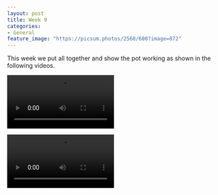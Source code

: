 ```yaml
---
layout: post
title: Week 9
categories:
- General
feature_image: "https://picsum.photos/2560/600?image=872"
---
```

This week we put all together and show the pot working as shown in the following videos.

<p>
<video controls width="250">
    <source src="http://tiberiog.cacsite.com/tiberiog.cacsite.com/xiao/howorks1.MOV" type="video/mp4">
    Your browser does not support HTML5 mp4 video.
</video>  

</p>

<p>
<video controls width="250">
    <source src="http://tiberiog.cacsite.com/tiberiog.cacsite.com/xiao/howorks2.MOV" type="video/mp4">
    Your browser does not support HTML5 mp4 video.
</video>  

</p>
